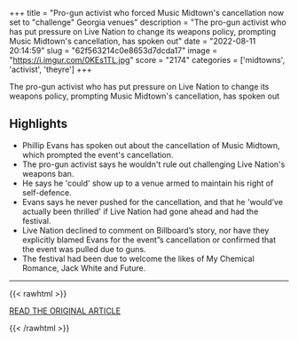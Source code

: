 +++
title = "Pro-gun activist who forced Music Midtown's cancellation now set to \"challenge\" Georgia venues"
description = "The pro-gun activist who has put pressure on Live Nation to change its weapons policy, prompting Music Midtown's cancellation, has spoken out"
date = "2022-08-11 20:14:59"
slug = "62f563214c0e8653d7dcda17"
image = "https://i.imgur.com/0KEs1TL.jpg"
score = "2174"
categories = ['midtowns', 'activist', 'theyre']
+++

The pro-gun activist who has put pressure on Live Nation to change its weapons policy, prompting Music Midtown's cancellation, has spoken out

## Highlights

- Phillip Evans has spoken out about the cancellation of Music Midtown, which prompted the event's cancellation.
- The pro-gun activist says he wouldn't rule out challenging Live Nation's weapons ban.
- He says he 'could' show up to a venue armed to maintain his right of self-defence.
- Evans says he never pushed for the cancellation, and that he 'would’ve actually been thrilled' if Live Nation had gone ahead and had the festival.
- Live Nation declined to comment on Billboard’s story, nor have they explicitly blamed Evans for the event”s cancellation or confirmed that the event was pulled due to guns.
- The festival had been due to welcome the likes of My Chemical Romance, Jack White and Future.

---

{{< rawhtml >}}
  <p class="article-category">
    <a target="_blank" href="https://www.nme.com/news/music/pro-gun-activist-who-forced-music-midtowns-cancellation-now-set-to-challenge-georgia-venues-3287066">READ THE ORIGINAL ARTICLE</a>
  </p>
{{< /rawhtml >}}
